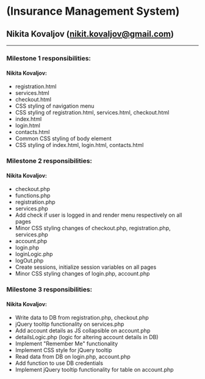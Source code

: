 # (Insurance Management System)
## Nikita Kovaljov (nikit.kovaljov@gmail.com)

---
### Milestone 1 responsibilities:
#### Nikita Kovaljov:
- registration.html
- services.html
- checkout.html
- CSS styling of navigation menu
- CSS styling of registration.html, services.html, checkout.html
- index.html
- login.html
- contacts.html
- Common CSS styling of body element
- CSS styling of index.html, login.html, contacts.html

### Milestone 2 responsibilities:
#### Nikita Kovaljov:
- checkout.php
- functions.php
- registration.php
- services.php
- Add check if user is logged in and render menu respectively on all pages
- Minor CSS styling changes of checkout.php, registration.php, services.php
- account.php
- login.php
- loginLogic.php
- logOut.php
- Create sessions, initialize session variables on all pages
- Minor CSS styling changes of login.php, account.php

### Milestone 3 responsibilities:
#### Nikita Kovaljov:
- Write data to DB from registration.php, checkout.php
- jQuery tooltip functionality on services.php
- Add account details as JS collapsible on account.php
- detailsLogic.php (logic for altering account details in DB)
- Implement "Remember Me" functionality
- Implement CSS style for jQuery tooltip
- Read data from DB on login.php, account.php
- Add function to use DB credentials
- Implement jQuery tooltip functionality for table on account.php

